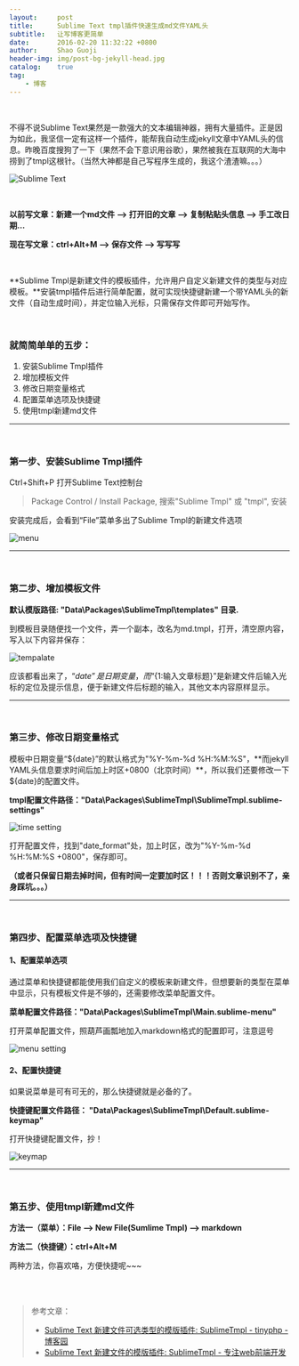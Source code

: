 ```yaml
---
layout:     post
title:      Sublime Text tmpl插件快速生成md文件YAML头
subtitle:   让写博客更简单
date:       2016-02-20 11:32:22 +0800
author:     Shao Guoji
header-img: img/post-bg-jekyll-head.jpg
catalog:    true
tag:
    - 博客
---
```


<br/>

不得不说Sublime Text果然是一款强大的文本编辑神器，拥有大量插件。正是因为如此，我坚信一定有这样一个插件，能帮我自动生成jekyll文章中YAML头的信息。昨晚百度搜狗了一下（果然不会下意识用谷歌），果然被我在互联网的大海中捞到了tmpl这根针。（当然大神都是自己写程序生成的，我这个渣渣嘛。。。）

![Sublime Text](https://raw.githubusercontent.com/shaoguoji/blogpic/master/post-img/Sublime%20Text.png)

<br/>


**以前写文章：新建一个md文件 --> 打开旧的文章 --> 复制粘贴头信息 --> 手工改日期…**

**现在写文章：ctrl+Alt+M --> 保存文件 --> 写写写**

<br/>

**Sublime Tmpl是新建文件的模板插件，允许用户自定义新建文件的类型与对应模板。**安装tmpl插件后进行简单配置，就可实现快捷键新建一个带YAML头的新文件（自动生成时间），并定位输入光标，只需保存文件即可开始写作。

<br/>

### 就简简单单的五步：
1. 安装Sublime Tmpl插件
2. 增加模板文件
3. 修改日期变量格式
4. 配置菜单选项及快捷键
5. 使用tmpl新建md文件

---

<br/>

### 第一步、安装Sublime Tmpl插件

Ctrl+Shift+P 打开Sublime Text控制台

> Package Control / Install Package, 搜索"Sublime Tmpl" 或 "tmpl", 安装

安装完成后，会看到“File”菜单多出了Sublime Tmpl的新建文件选项

![menu](https://raw.githubusercontent.com/shaoguoji/blogpic/master/post-img/menu.png)

---

<br/>

### 第二步、增加模板文件

**默认模版路径: "Data\Packages\SublimeTmpl\templates" 目录.**

到模板目录随便找一个文件，弄一个副本，改名为md.tmpl，打开，清空原内容，写入以下内容并保存：

![tempalate](https://raw.githubusercontent.com/shaoguoji/blogpic/master/post-img/tempalate.png)

应该都看出来了，“${date}”是日期变量，而“${1:输入文章标题}”是新建文件后输入光标的定位及提示信息，便于新建文件后标题的输入，其他文本内容原样显示。

---

<br/>

### 第三步、修改日期变量格式

模板中日期变量“${date}”的默认格式为"%Y-%m-%d %H:%M:%S"，**而jekyll YAML头信息要求时间后加上时区+0800（北京时间）**，所以我们还要修改一下${date}的配置文件。

**tmpl配置文件路径："Data\Packages\SublimeTmpl\SublimeTmpl.sublime-settings"**

![time setting](https://raw.githubusercontent.com/shaoguoji/blogpic/master/post-img/time%20setting.png)

打开配置文件，找到"date_format"处，加上时区，改为"%Y-%m-%d %H:%M:%S +0800"，保存即可。

**（或者只保留日期去掉时间，但有时间一定要加时区！！！否则文章识别不了，亲身踩坑。。。）**

---

<br/>

### 第四步、配置菜单选项及快捷键

#### 1、配置菜单选项

通过菜单和快捷键都能使用我们自定义的模板来新建文件，但想要新的类型在菜单中显示，只有模板文件是不够的，还需要修改菜单配置文件。

**菜单配置文件路径："Data\Packages\SublimeTmpl\Main.sublime-menu"**

打开菜单配置文件，照葫芦画瓢地加入markdown格式的配置即可，注意逗号

![menu setting](https://raw.githubusercontent.com/shaoguoji/blogpic/master/post-img/menu%20setting.png)

#### 2、配置快捷键

如果说菜单是可有可无的，那么快捷键就是必备的了。

**快捷键配置文件路径： "Data\Packages\SublimeTmpl\Default.sublime-keymap"**

打开快捷键配置文件，抄！

![keymap](https://raw.githubusercontent.com/shaoguoji/blogpic/master/post-img/keymap.png)

---

<br/>

### 第五步、使用tmpl新建md文件

**方法一（菜单）：File --> New File(Sumlime Tmpl) --> markdown**

**方法二（快捷键）：ctrl+Alt+M**

两种方法，你喜欢咯，方便快捷呢~~~

<br/>
<br/>

> 参考文章：
> 
> * [Sublime Text 新建文件可选类型的模版插件: SublimeTmpl - tinyphp - 博客园](http://www.cnblogs.com/tinyphp/p/3594547.html)
> * [Sublime Text 新建文件的模版插件: SublimeTmpl - 专注web前端开发](http://www.fantxi.com/blog/archives/sublime-template-engine-sublimetmpl/)




